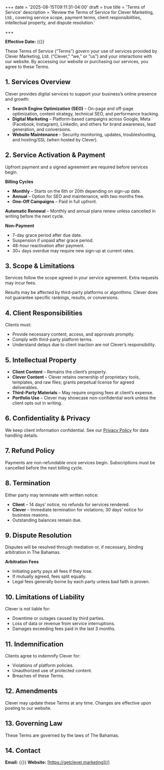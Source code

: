 +++
date = '2025-08-15T09:11:31-04:00'
draft = true
title = 'Terms of Service'
description = 'Review the Terms of Service for Clever Marketing, Ltd., covering service scope, payment terms, client responsibilities, intellectual property, and dispute resolution.'

+++

**Effective Date:** {{<date>}}

These Terms of Service (“Terms”) govern your use of services provided by Clever Marketing, Ltd. (“Clever,” “we,” or “us”) and your interactions with our website. By accessing our website or purchasing our services, you agree to these Terms.

## 1. Services Overview

Clever provides digital services to support your business’s online presence and growth:

- **Search Engine Optimization (SEO)** – On-page and off-page optimization, content strategy, technical SEO, and performance tracking.
- **Digital Marketing** – Platform-based campaigns across Google, Meta (Facebook, Instagram), LinkedIn, and others for brand awareness, lead generation, and conversions.
- **Website Maintenance** – Security monitoring, updates, troubleshooting, and hosting/SSL (when hosted by Clever).

## 2. Service Activation & Payment

Upfront payment and a signed agreement are required before services begin.

**Billing Cycles**  
- **Monthly** – Starts on the 6th or 20th depending on sign-up date.  
- **Annual** – Option for SEO and maintenance, with two months free.  
- **One-Off Campaigns** – Paid in full upfront.

**Automatic Renewal** – Monthly and annual plans renew unless cancelled in writing before the next cycle.

**Non-Payment**  
- 7-day grace period after due date.  
- Suspension if unpaid after grace period.  
- 48-hour reactivation after payment.  
- 30+ days overdue may require new sign-up at current rates.


## 3. Scope & Limitations

Services follow the scope agreed in your service agreement. Extra requests may incur fees.

Results may be affected by third-party platforms or algorithms. Clever does not guarantee specific rankings, results, or conversions.


## 4. Client Responsibilities

Clients must:  
- Provide necessary content, access, and approvals promptly.  
- Comply with third-party platform terms.  
- Understand delays due to client inaction are not Clever’s responsibility.

## 5. Intellectual Property

- **Client Content** – Remains the client’s property.  
- **Clever Content** – Clever retains ownership of proprietary tools, templates, and raw files; grants perpetual license for agreed deliverables.  
- **Third-Party Materials** – May require ongoing fees at client’s expense.  
- **Portfolio Use** – Clever may showcase non-confidential work unless the client opts out in writing.

## 6. Confidentiality & Privacy

We keep client information confidential. See our [Privacy Policy](/privacy-policy/) for data handling details.

## 7. Refund Policy

Payments are non-refundable once services begin. Subscriptions must be cancelled before the next billing cycle.

## 8. Termination

Either party may terminate with written notice:  
- **Client** – 14 days’ notice, no refunds for services rendered.  
- **Clever** – Immediate termination for violations; 30 days’ notice for business reasons.  
- Outstanding balances remain due.

## 9. Dispute Resolution

Disputes will be resolved through mediation or, if necessary, binding arbitration in The Bahamas.

**Arbitration Fees**  
- Initiating party pays all fees if they lose.  
- If mutually agreed, fees split equally.  
- Legal fees generally borne by each party unless bad faith is proven.

## 10. Limitations of Liability

Clever is not liable for:  
- Downtime or outages caused by third parties.  
- Loss of data or revenue from service interruptions.  
- Damages exceeding fees paid in the last 3 months.

## 11. Indemnification

Clients agree to indemnify Clever for:  
- Violations of platform policies.  
- Unauthorized use of protected content.  
- Breaches of these Terms.


## 12. Amendments

Clever may update these Terms at any time. Changes are effective upon posting to our website.


## 13. Governing Law

These Terms are governed by the laws of The Bahamas.

## 14. Contact

**Email:** {{<email local="support" domain="getclever.marketing" >}}
**Website:** [https://getclever.marketing](/)
